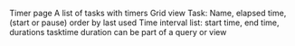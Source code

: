 Timer page
A list of tasks with timers
Grid view
Task: Name, elapsed time, (start or pause)
order by last used
Time interval list: start time, end time, durations
tasktime duration can be part of a query or view
